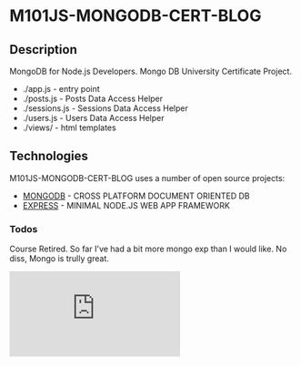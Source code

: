 # M101JS-MONGODB-CERT-BLOG

## Description

MongoDB for Node.js Developers. Mongo DB University Certificate Project. 

- ./app.js - entry point
- ./posts.js - Posts Data Access Helper
- ./sessions.js - Sessions Data Access Helper
- ./users.js - Users Data Access Helper
- ./views/ - html templates

## Technologies

M101JS-MONGODB-CERT-BLOG uses a number of open source projects:

  * [MONGODB] - CROSS PLATFORM DOCUMENT ORIENTED DB
  * [EXPRESS] - MINIMAL NODE.JS WEB APP FRAMEWORK

### Todos

Course Retired. So far I've had a bit more mongo exp than I would like. No diss, Mongo is trully great.

  [EXPRESS]: https://expressjs.comoverview
  [MONGODB]: https://www.mongodb.com

![alt text](https://github.com/LeadShuriken/db-modeling-sandbox/blob/master/MongoDB%20for%20Node%20Developers.pdf?raw=true)

